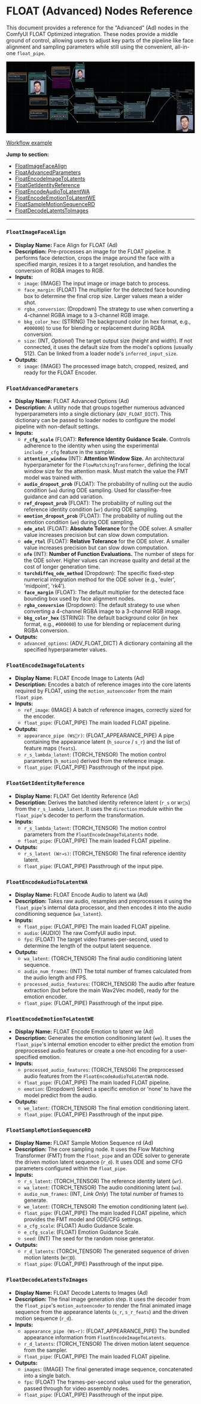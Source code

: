 # FLOAT (Advanced) Nodes Reference

This document provides a reference for the "Advanced" (Ad) nodes in the ComfyUI FLOAT Optimized integration. These nodes provide a middle ground of control, allowing users to adjust key parts of the pipeline like face alignment and sampling parameters while still using the convenient, all-in-one `float_pipe`.

[![FLOAT Encoder Architecture Diagram](nodes_adv.jpg)](https://github.com/set-soft/ComfyUI-FLOAT_Optimized/raw/refs/heads/master/example_workflows/float_adv.json)

[Workflow example](https://github.com/set-soft/ComfyUI-FLOAT_Optimized/raw/refs/heads/master/example_workflows/float_adv.json)

**Jump to section:**
- [FloatImageFaceAlign](#floatimagefacealign)
- [FloatAdvancedParameters](#floatadvancedparameters)
- [FloatEncodeImageToLatents](#floatencodeimagetolatents)
- [FloatGetIdentityReference](#floatgetidentityreference)
- [FloatEncodeAudioToLatentWA](#floatencodeaudiotolatentwa)
- [FloatEncodeEmotionToLatentWE](#floatencodeemotiontolatentwe)
- [FloatSampleMotionSequenceRD](#floatsamplemotionsequencerd)
- [FloatDecodeLatentsToImages](#floatdeodelatentstoimages)

---

### `FloatImageFaceAlign`
- **Display Name:** Face Align for FLOAT (Ad)
- **Description:** Pre-processes an image for the FLOAT pipeline. It performs face detection, crops the image around the face with a specified margin, resizes it to a target resolution, and handles the conversion of RGBA images to RGB.
- **Inputs:**
  - `image`: (IMAGE) The input image or image batch to process.
  - `face_margin`: (FLOAT) The multiplier for the detected face bounding box to determine the final crop size. Larger values mean a wider shot.
  - `rgba_conversion`: (Dropdown) The strategy to use when converting a 4-channel RGBA image to a 3-channel RGB image.
  - `bkg_color_hex`: (STRING) The background color (in hex format, e.g., `#000000`) to use for blending or replacement during RGBA conversion.
  - `size`: (INT, *Optional*) The target output size (height and width). If not connected, it uses the default size from the model's options (usually 512). Can be linked from a loader node's `inferred_input_size`.
- **Outputs:**
  - `image`: (IMAGE) The processed image batch, cropped, resized, and ready for the FLOAT Encoder.

### `FloatAdvancedParameters`
- **Display Name:** FLOAT Advanced Options (Ad)
- **Description:** A utility node that groups together numerous advanced hyperparameters into a single dictionary (`ADV_FLOAT_DICT`). This dictionary can be passed to loader nodes to configure the model pipeline with non-default settings.
- **Inputs:**
  - **`r_cfg_scale`** (FLOAT): **Reference Identity Guidance Scale.** Controls adherence to the identity when using the experimental `include_r_cfg` feature in the sampler.
  - **`attention_window`** (INT): **Attention Window Size.** An architectural hyperparameter for the `FlowMatchingTransformer`, defining the local window size for the attention mask. Must match the value the FMT model was trained with.
  - **`audio_dropout_prob`** (FLOAT): The probability of nulling out the audio condition (`wa`) during ODE sampling. Used for classifier-free guidance and can add variation.
  - **`ref_dropout_prob`** (FLOAT): The probability of nulling out the reference identity condition (`wr`) during ODE sampling.
  - **`emotion_dropout_prob`** (FLOAT): The probability of nulling out the emotion condition (`we`) during ODE sampling.
  - **`ode_atol`** (FLOAT): **Absolute Tolerance** for the ODE solver. A smaller value increases precision but can slow down computation.
  - **`ode_rtol`** (FLOAT): **Relative Tolerance** for the ODE solver. A smaller value increases precision but can slow down computation.
  - **`nfe`** (INT): **Number of Function Evaluations.** The number of steps for the ODE solver. Higher values can increase quality and detail at the cost of longer generation time.
  - **`torchdiffeq_ode_method`** (Dropdown): The specific fixed-step numerical integration method for the ODE solver (e.g., 'euler', 'midpoint', 'rk4').
  - **`face_margin`** (FLOAT): The default multiplier for the detected face bounding box used by face alignment nodes.
  - **`rgba_conversion`** (Dropdown): The default strategy to use when converting a 4-channel RGBA image to a 3-channel RGB image.
  - **`bkg_color_hex`** (STRING): The default background color (in hex format, e.g., `#000000`) to use for blending or replacement during RGBA conversion.
- **Outputs:**
  - `advanced_options`: (ADV_FLOAT_DICT) A dictionary containing all the specified hyperparameter values.

### `FloatEncodeImageToLatents`
- **Display Name:** FLOAT Encode Image to Latents (Ad)
- **Description:** Encodes a batch of reference images into the core latents required by FLOAT, using the `motion_autoencoder` from the main `float_pipe`.
- **Inputs:**
  - `ref_image`: (IMAGE) A batch of reference images, correctly sized for the encoder.
  - `float_pipe`: (FLOAT_PIPE) The main loaded FLOAT pipeline.
- **Outputs:**
  - `appearance_pipe (Wsr)`: (FLOAT_APPEARANCE_PIPE) A pipe containing the appearance latent (`h_source` / `s_r`) and the list of feature maps (`feats`).
  - `r_s_lambda_latent`: (TORCH_TENSOR) The motion control parameters (`h_motion`) derived from the reference image.
  - `float_pipe`: (FLOAT_PIPE) Passthrough of the input pipe.

### `FloatGetIdentityReference`
- **Display Name:** FLOAT Get Identity Reference (Ad)
- **Description:** Derives the batched identity reference latent (`r_s` or `Wrs`) from the `r_s_lambda_latent`. It uses the `direction` module within the `float_pipe`'s decoder to perform the transformation.
- **Inputs:**
  - `r_s_lambda_latent`: (TORCH_TENSOR) The motion control parameters from the `FloatEncodeImageToLatents` node.
  - `float_pipe`: (FLOAT_PIPE) The main loaded FLOAT pipeline.
- **Outputs:**
  - `r_s_latent (Wr→s)`: (TORCH_TENSOR) The final reference identity latent.
  - `float_pipe`: (FLOAT_PIPE) Passthrough of the input pipe.

### `FloatEncodeAudioToLatentWA`
- **Display Name:** FLOAT Encode Audio to latent wa (Ad)
- **Description:** Takes raw audio, resamples and preprocesses it using the `float_pipe`'s internal data processor, and then encodes it into the audio conditioning sequence (`wa_latent`).
- **Inputs:**
  - `float_pipe`: (FLOAT_PIPE) The main loaded FLOAT pipeline.
  - `audio`: (AUDIO) The raw ComfyUI audio input.
  - `fps`: (FLOAT) The target video frames-per-second, used to determine the length of the output latent sequence.
- **Outputs:**
  - `wa_latent`: (TORCH_TENSOR) The final audio conditioning latent sequence.
  - `audio_num_frames`: (INT) The total number of frames calculated from the audio length and FPS.
  - `processed_audio_features`: (TORCH_TENSOR) The audio after feature extraction (but before the main Wav2Vec model), ready for the emotion encoder.
  - `float_pipe`: (FLOAT_PIPE) Passthrough of the input pipe.

### `FloatEncodeEmotionToLatentWE`
- **Display Name:** FLOAT Encode Emotion to latent we (Ad)
- **Description:** Generates the emotion conditioning latent (`we`). It uses the `float_pipe`'s internal emotion encoder to either predict the emotion from preprocessed audio features or create a one-hot encoding for a user-specified emotion.
- **Inputs:**
  - `processed_audio_features`: (TORCH_TENSOR) The preprocessed audio features from the `FloatEncodeAudioToLatentWA` node.
  - `float_pipe`: (FLOAT_PIPE) The main loaded FLOAT pipeline.
  - `emotion`: (Dropdown) Select a specific emotion or 'none' to have the model predict from the audio.
- **Outputs:**
  - `we_latent`: (TORCH_TENSOR) The final emotion conditioning latent.
  - `float_pipe`: (FLOAT_PIPE) Passthrough of the input pipe.

### `FloatSampleMotionSequenceRD`
- **Display Name:** FLOAT Sample Motion Sequence rd (Ad)
- **Description:** The core sampling node. It uses the Flow Matching Transformer (FMT) from the `float_pipe` and an ODE solver to generate the driven motion latent sequence (`r_d`). It uses ODE and some CFG parameters configured within the `float_pipe`.
- **Inputs:**
  - `r_s_latent`: (TORCH_TENSOR) The reference identity latent (`wr`).
  - `wa_latent`: (TORCH_TENSOR) The audio conditioning latent (`wa`).
  - `audio_num_frames`: (INT, *Link Only*) The total number of frames to generate.
  - `we_latent`: (TORCH_TENSOR) The emotion conditioning latent (`we`).
  - `float_pipe`: (FLOAT_PIPE) The main loaded FLOAT pipeline, which provides the FMT model and ODE/CFG settings.
  - `a_cfg_scale`: (FLOAT) Audio Guidance Scale.
  - `e_cfg_scale`: (FLOAT) Emotion Guidance Scale.
  - `seed`: (INT) The seed for the random noise generator.
- **Outputs:**
  - `r_d_latents`: (TORCH_TENSOR) The generated sequence of driven motion latents (`WrD`).
  - `float_pipe`: (FLOAT_PIPE) Passthrough of the input pipe.

### `FloatDecodeLatentsToImages`
- **Display Name:** FLOAT Decode Latents to Images (Ad)
- **Description:** The final image generation step. It uses the decoder from the `float_pipe`'s `motion_autoencoder` to render the final animated image sequence from the appearance latents (`s_r`, `s_r_feats`) and the driven motion sequence (`r_d`).
- **Inputs:**
  - `appearance_pipe (Ws→r)`: (FLOAT_APPEARANCE_PIPE) The bundled appearance information from `FloatEncodeImageToLatents`.
  - `r_d_latents`: (TORCH_TENSOR) The driven motion latent sequence from the sampler.
  - `float_pipe`: (FLOAT_PIPE) The main loaded FLOAT pipeline.
- **Outputs:**
  - `images`: (IMAGE) The final generated image sequence, concatenated into a single batch.
  - `fps`: (FLOAT) The frames-per-second value used for the generation, passed through for video assembly nodes.
  - `float_pipe`: (FLOAT_PIPE) Passthrough of the input pipe.

